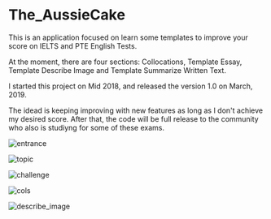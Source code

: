 # The_AussieCake

This is an application focused on learn some templates to improve your score on IELTS and PTE English Tests.

At the moment, there are four sections: Collocations, Template Essay, Template Describe Image and Template Summarize Written Text.

I started this project on Mid 2018, and released the version 1.0 on March, 2019.

The idead is keeping improving with new features as long as I don't achieve my desired score. After that, the code will be full release to the community who also is studiyng for some of these exams.

![entrance](https://user-images.githubusercontent.com/12513988/54864486-3d51de80-4dac-11e9-883f-3fa2d461b128.jpg)

![topic](https://user-images.githubusercontent.com/12513988/54864487-3dea7500-4dac-11e9-9d84-020f5d90fa89.jpg)

![challenge](https://user-images.githubusercontent.com/12513988/54864488-3dea7500-4dac-11e9-8c5a-c502a09c3992.jpg)

![cols](https://user-images.githubusercontent.com/12513988/54864489-3dea7500-4dac-11e9-9f4a-be06f736a68f.jpg)

![describe_image](https://user-images.githubusercontent.com/12513988/54864490-3e830b80-4dac-11e9-9cc6-b5c107a4a5b6.jpg)
